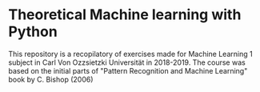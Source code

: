 # Theoretical Machine learning with Python
This repository is a recopilatory of exercises made for Machine Learning 1 subject in Carl Von Ozzsietzki Universität in 2018-2019.
The course was based on the initial parts of "Pattern Recognition and Machine Learning" book by C. Bishop (2006)

